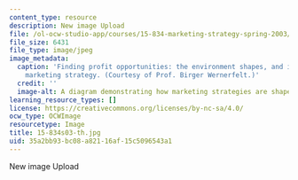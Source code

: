 ```yaml
---
content_type: resource
description: New image Upload
file: /ol-ocw-studio-app/courses/15-834-marketing-strategy-spring-2003/35a2bb93bc08a82116af15c5096543a1_15-834s03-th.jpg
file_size: 6431
file_type: image/jpeg
image_metadata:
  caption: 'Finding profit opportunities: the environment shapes, and is shaped by,
    marketing strategy. (Courtesy of Prof. Birger Wernerfelt.)'
  credit: ''
  image-alt: A diagram demonstrating how marketing strategies are shaped by environment.
learning_resource_types: []
license: https://creativecommons.org/licenses/by-nc-sa/4.0/
ocw_type: OCWImage
resourcetype: Image
title: 15-834s03-th.jpg
uid: 35a2bb93-bc08-a821-16af-15c5096543a1
---
```

New image Upload